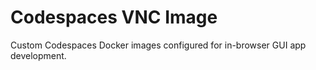 # Codespaces VNC Image

Custom Codespaces Docker images configured for in-browser GUI app development.
